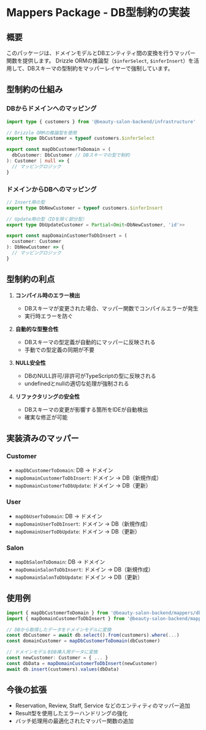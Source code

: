 # Mappers Package - DB型制約の実装

## 概要

このパッケージは、ドメインモデルとDBエンティティ間の変換を行うマッパー関数を提供します。
Drizzle ORMの推論型（`$inferSelect`, `$inferInsert`）を活用して、DBスキーマの型制約をマッパーレイヤーで強制しています。

## 型制約の仕組み

### DBからドメインへのマッピング

```typescript
import type { customers } from '@beauty-salon-backend/infrastructure'

// Drizzle ORMの推論型を使用
export type DbCustomer = typeof customers.$inferSelect

export const mapDbCustomerToDomain = (
  dbCustomer: DbCustomer // DBスキーマの型で制約
): Customer | null => {
  // マッピングロジック
}
```

### ドメインからDBへのマッピング

```typescript
// Insert用の型
export type DbNewCustomer = typeof customers.$inferInsert

// Update用の型（IDを除く部分型）
export type DbUpdateCustomer = Partial<Omit<DbNewCustomer, 'id'>>

export const mapDomainCustomerToDbInsert = (
  customer: Customer
): DbNewCustomer => {
  // マッピングロジック
}
```

## 型制約の利点

1. **コンパイル時のエラー検出**
   - DBスキーマが変更された場合、マッパー関数でコンパイルエラーが発生
   - 実行時エラーを防ぐ

2. **自動的な型整合性**
   - DBスキーマの型定義が自動的にマッパーに反映される
   - 手動での型定義の同期が不要

3. **NULL安全性**
   - DBのNULL許可/非許可がTypeScriptの型に反映される
   - undefinedとnullの適切な処理が強制される

4. **リファクタリングの安全性**
   - DBスキーマの変更が影響する箇所をIDEが自動検出
   - 確実な修正が可能

## 実装済みのマッパー

### Customer
- `mapDbCustomerToDomain`: DB → ドメイン
- `mapDomainCustomerToDbInsert`: ドメイン → DB（新規作成）
- `mapDomainCustomerToDbUpdate`: ドメイン → DB（更新）

### User
- `mapDbUserToDomain`: DB → ドメイン
- `mapDomainUserToDbInsert`: ドメイン → DB（新規作成）
- `mapDomainUserToDbUpdate`: ドメイン → DB（更新）

### Salon
- `mapDbSalonToDomain`: DB → ドメイン
- `mapDomainSalonToDbInsert`: ドメイン → DB（新規作成）
- `mapDomainSalonToDbUpdate`: ドメイン → DB（更新）

## 使用例

```typescript
import { mapDbCustomerToDomain } from '@beauty-salon-backend/mappers/db-to-domain'
import { mapDomainCustomerToDbInsert } from '@beauty-salon-backend/mappers/domain-to-db'

// DBから取得したデータをドメインモデルに変換
const dbCustomer = await db.select().from(customers).where(...)
const domainCustomer = mapDbCustomerToDomain(dbCustomer)

// ドメインモデルをDB挿入用データに変換
const newCustomer: Customer = { ... }
const dbData = mapDomainCustomerToDbInsert(newCustomer)
await db.insert(customers).values(dbData)
```

## 今後の拡張

- Reservation, Review, Staff, Service などのエンティティのマッパー追加
- Result型を使用したエラーハンドリングの強化
- バッチ処理用の最適化されたマッパー関数の追加